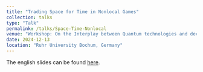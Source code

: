 ```yaml
---
title: "Trading Space for Time in Nonlocal Games"
collection: talks
type: "Talk"
permalink: /talks/Space-Time-Nonlocal
venue: "Workshop: On the Interplay between Quantum technologies and decrentralized Security"
date: 2024-12-13
location: "Ruhr University Bochum, Germany"
---
```


The english slides can be found [here](files/Space-Time-Nonlocal).

